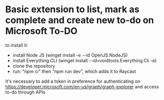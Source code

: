 # Basic extension to list, mark as complete and create new to-do on Microsoft To-DO

to install it:
- install Node JS (winget install -e --id OpenJS.NodeJS)
- install Everything CLI (winget install --id=voidtools.Everything.Cli -e)
- clone the repository
- run: “npm ci” then “npm run dev”, which adds it to Raycast

It's necessary to add a token in preference for authenticating on https://developer.microsoft.com/en-us/graph/graph-explorer and access to-do through APIs